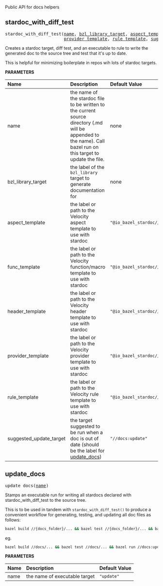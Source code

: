 <!-- Generated with Stardoc: http://skydoc.bazel.build -->

Public API for docs helpers

<a id="#stardoc_with_diff_test"></a>

## stardoc_with_diff_test

<pre>
stardoc_with_diff_test(<a href="#stardoc_with_diff_test-name">name</a>, <a href="#stardoc_with_diff_test-bzl_library_target">bzl_library_target</a>, <a href="#stardoc_with_diff_test-aspect_template">aspect_template</a>, <a href="#stardoc_with_diff_test-func_template">func_template</a>, <a href="#stardoc_with_diff_test-header_template">header_template</a>,
                       <a href="#stardoc_with_diff_test-provider_template">provider_template</a>, <a href="#stardoc_with_diff_test-rule_template">rule_template</a>, <a href="#stardoc_with_diff_test-suggested_update_target">suggested_update_target</a>)
</pre>

Creates a stardoc target, diff test, and an executable to rule to write the generated doc to the source tree and test that it's up to date.

This is helpful for minimizing boilerplate in repos wih lots of stardoc targets.


**PARAMETERS**


| Name  | Description | Default Value |
| :------------- | :------------- | :------------- |
| <a id="stardoc_with_diff_test-name"></a>name |  the name of the stardoc file to be written to the current source directory (.md will be appended to the name). Call bazel run on this target to update the file.   |  none |
| <a id="stardoc_with_diff_test-bzl_library_target"></a>bzl_library_target |  the label of the <code>bzl_library</code> target to generate documentation for   |  none |
| <a id="stardoc_with_diff_test-aspect_template"></a>aspect_template |  the label or path to the Velocity aspect template to use with stardoc   |  <code>"@io_bazel_stardoc//stardoc:templates/markdown_tables/aspect.vm"</code> |
| <a id="stardoc_with_diff_test-func_template"></a>func_template |  the label or path to the Velocity function/macro template to use with stardoc   |  <code>"@io_bazel_stardoc//stardoc:templates/markdown_tables/func.vm"</code> |
| <a id="stardoc_with_diff_test-header_template"></a>header_template |  the label or path to the Velocity header template to use with stardoc   |  <code>"@io_bazel_stardoc//stardoc:templates/markdown_tables/header.vm"</code> |
| <a id="stardoc_with_diff_test-provider_template"></a>provider_template |  the label or path to the Velocity provider template to use with stardoc   |  <code>"@io_bazel_stardoc//stardoc:templates/markdown_tables/provider.vm"</code> |
| <a id="stardoc_with_diff_test-rule_template"></a>rule_template |  the label or path to the Velocity rule template to use with stardoc   |  <code>"@io_bazel_stardoc//stardoc:templates/markdown_tables/rule.vm"</code> |
| <a id="stardoc_with_diff_test-suggested_update_target"></a>suggested_update_target |  the target suggested to be run when a doc is out of date (should be the label for [update_docs](#update_docs))   |  <code>"//docs:update"</code> |


<a id="#update_docs"></a>

## update_docs

<pre>
update_docs(<a href="#update_docs-name">name</a>)
</pre>

Stamps an executable run for writing all stardocs declared with stardoc_with_diff_test to the source tree.

This is to be used in tandem with `stardoc_with_diff_test()` to produce a convenient workflow
for generating, testing, and updating all doc files as follows:

``` bash
bazel build //{docs_folder}/... && bazel test //{docs_folder}/... && bazel run //{docs_folder}:update
```

eg.

``` bash
bazel build //docs/... && bazel test //docs/... && bazel run //docs:update
```


**PARAMETERS**


| Name  | Description | Default Value |
| :------------- | :------------- | :------------- |
| <a id="update_docs-name"></a>name |  the name of executable target   |  <code>"update"</code> |


